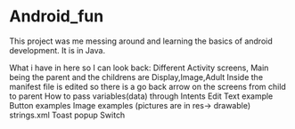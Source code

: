 # Android_fun

This project was me messing around and learning the basics of android development. It is in Java.

What i have in here so I can look back:
    Different Activity screens, Main being the parent and the childrens are Display,Image,Adult
    Inside the manifest file is edited so there is a go back arrow on the screens from child to parent
    How to pass variables(data) through Intents
    Edit Text example
    Button examples
    Image examples (pictures are in res-> drawable)
    strings.xml
    Toast popup
    Switch



